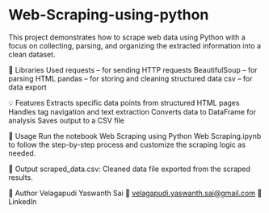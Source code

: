 # Web-Scraping-using-python
This project demonstrates how to scrape web data using Python with a focus on collecting, parsing, and organizing the extracted information into a clean dataset.

📌 Libraries Used
requests – for sending HTTP requests
BeautifulSoup – for parsing HTML
pandas – for storing and cleaning structured data
csv – for data export

💡 Features
Extracts specific data points from structured HTML pages
Handles tag navigation and text extraction
Converts data to DataFrame for analysis
Saves output to a CSV file

📝 Usage
Run the notebook Web Scraping using Python Web Scraping.ipynb to follow the step-by-step process and customize the scraping logic as needed.

📂 Output
scraped_data.csv: Cleaned data file exported from the scraped results.

🔗 Author
Velagapudi Yaswanth Sai
📧 velagapudi.yaswanth.sai@gmail.com
🔗 LinkedIn
